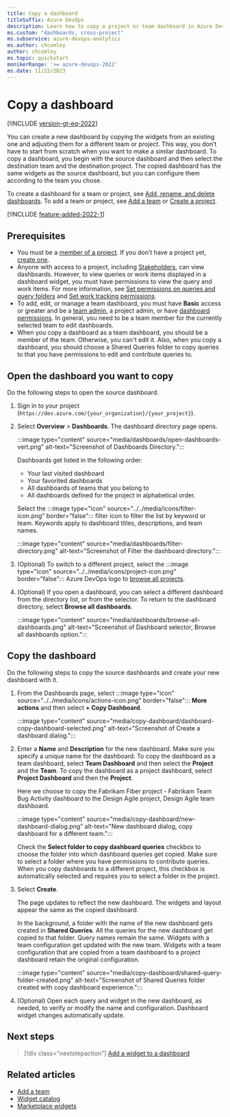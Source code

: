 ```yaml
---
title: Copy a dashboard
titleSuffix: Azure DevOps  
description: Learn how to copy a project or team dashboard in Azure DevOps. 
ms.custom: "dashboards, cross-project" 
ms.subservice: azure-devops-analytics
ms.author: chcomley
author: chcomley
ms.topic: quickstart
monikerRange: '>= azure-devops-2022'
ms.date: 11/22/2023
---
```


# Copy a dashboard 

[!INCLUDE [version-gt-eq-2022](../../includes/version-gt-eq-2022.md)] 

You can create a new dashboard by copying the widgets from an existing one and adjusting them for a different team or project. This way, you don’t have to start from scratch when you want to make a similar dashboard. To copy a dashboard, you begin with the source dashboard and then select the destination team and the destination project. The copied dashboard has the same widgets as the source dashboard, but you can configure them according to the team you chose.

To create a dashboard for a team or project, see [Add, rename, and delete dashboards](dashboards.md). To add a team or project, see [Add a team](../../organizations/settings/add-teams.md) or [Create a project](../../organizations/projects/create-project.md).

[!INCLUDE [feature-added-2022-1](../../includes/feature-added-2022-1.md)]

<a id="permissions">  </a>

## Prerequisites  

- You must be a [member of a project](../../organizations/accounts/add-organization-users.md). If you don't have a project yet, [create one](../../organizations/accounts/set-up-vs.md).
- Anyone with access to a project, including [Stakeholders](../../organizations/security/get-started-stakeholder.md), can view dashboards. However, to view queries or work items displayed in a dashboard widget, you must have permissions to view the query and work items. For more information, see [Set permissions on queries and query folders](../../boards/queries/set-query-permissions.md) and [Set work tracking permissions](../../organizations/security/set-permissions-access-work-tracking.md).
- To add, edit, or manage a team dashboard, you must have **Basic** access or greater and be a [team admin](../../organizations/settings/add-team-administrator.md), a project admin, or have [dashboard permissions](../dashboards/dashboard-permissions.md). In general, you need to be a team member for the currently selected team to edit dashboards.
- When you copy a dashboard as a team dashboard, you should be a member of the team. Otherwise, you can't edit it. Also, when you copy a dashboard, you should choose a Shared Queries folder to copy queries to that you have permissions to edit and contribute queries to. 

## Open the dashboard you want to copy

Do the following steps to open the source dashboard.

1. Sign in to your project (```https://dev.azure.com/{your_organization}/{your_project}```).
2. Select **Overview** > **Dashboards**. The dashboard directory page opens. 

	:::image type="content" source="media/dashboards/open-dashboards-vert.png" alt-text="Screenshot of Dashboards Directory.":::

	Dashboards get listed in the following order: 
	- Your last visited dashboard
	- Your favorited dashboards
	- All dashboards of teams that you belong to
	- All dashboards defined for the project in alphabetical order. 

	Select the :::image type="icon" source="../../media/icons/filter-icon.png" border="false"::: filter icon to filter the list by keyword or team. Keywords apply to dashboard titles, descriptions, and team names.

    :::image type="content" source="media/dashboards/filter-directory.png" alt-text="Screenshot of Filter the dashboard directory."::: 

3.  (Optional) To switch to a different project, select the :::image type="icon" source="../../media/icons/project-icon.png" border="false"::: Azure DevOps logo to [browse all projects](../../project/navigation/go-to-project-repo.md).  

4. (Optional) If you open a dashboard, you can select a different dashboard from the directory list, or from the selector. To return to the dashboard directory, select **Browse all dashboards**. 

    :::image type="content" source="media/dashboards/browse-all-dashboards.png" alt-text="Screenshot of Dashboard selector, Browse all dashboards option.":::
 
## Copy the dashboard 

Do the following steps to copy the source dashboards and create your new dashboard with it.

1. From the Dashboards page, select :::image type="icon" source="../../media/icons/actions-icon.png" border="false"::: **More actions** and then select **+ Copy Dashboard**.  

	:::image type="content" source="media/copy-dashboard/dashboard-copy-dashboard-selected.png" alt-text="Screenshot of Create a dashboard dialog.":::

2. Enter a **Name** and **Description** for the new dashboard. Make sure you specify a unique name for the dashboard. To copy the dashboard as a team dashboard, select **Team Dashboard** and then select the **Project** and the **Team**. To copy the dashboard as a project dashboard, select **Project Dashboard** and then the **Project**. 

	Here we choose to copy the Fabrikam Fiber project - Fabrikam Team Bug Activity dashboard to the Design Agile project, Design Agile team dashboard. 


	:::image type="content" source="media/copy-dashboard/new-dashboard-dialog.png" alt-text="New dashboard dialog, copy dashboard for a different team.":::

	Check the **Select folder to copy dashboard queries** checkbox to choose the folder into which dashboard queries get copied. Make sure to select a folder where you have permissions to contribute queries. When you copy dashboards to a different project, this checkbox is automatically selected and requires you to select a folder in the project. 
  
3. Select **Create**.

	The page updates to reflect the new dashboard. The widgets and layout appear the same as the copied dashboard.  

	In the background, a folder with the name of the new dashboard gets created in **Shared Queries**. All the queries for the new dashboard get copied to that folder. Query names remain the same. Widgets with a team configuration get updated with the new team. Widgets with a team configuration that are copied from a team dashboard to a project dashboard retain the original configuration.

	:::image type="content" source="media/copy-dashboard/shared-query-folder-created.png" alt-text="Screenshot of Shared Queries folder created with copy dashboard experience.":::

4. (Optional) Open each query and widget in the new dashboard, as needed, to verify or modify the name and configuration. Dashboard widget changes automatically update.  

## Next steps

> [!div class="nextstepaction"]
> [Add a widget to a dashboard](add-widget-to-dashboard.md)
  
## Related articles

- [Add a team](../../organizations/settings/add-teams.md)
- [Widget catalog](widget-catalog.md)
- [Marketplace widgets](https://marketplace.visualstudio.com/search?term=widget&target=VSTS&category=All%20categories&sortBy=Relevance)
 